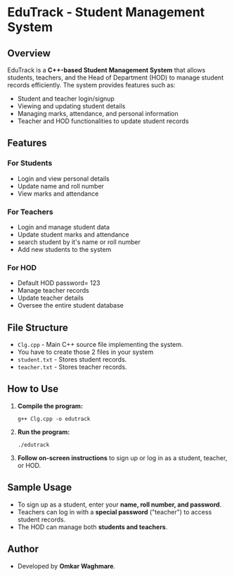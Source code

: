  # EduTrack - Student Management System

## Overview
EduTrack is a **C++-based Student Management System** that allows students, teachers, and the Head of Department (HOD) to manage student records efficiently. The system provides features such as:
- Student and teacher login/signup
- Viewing and updating student details
- Managing marks, attendance, and personal information
- Teacher and HOD functionalities to update student records

## Features
### **For Students**
- Login and view personal details
- Update name and roll number
- View marks and attendance

### **For Teachers**
- Login and manage student data
- Update student marks and attendance
- search student by it's name or roll number
- Add new students to the system

### **For HOD**
- Default HOD password= 123
- Manage teacher records
- Update teacher details
- Oversee the entire student database

## File Structure
- `Clg.cpp` - Main C++ source file implementing the system.
- You have to create those 2 files in your system
- `student.txt` - Stores student records. 
- `teacher.txt` - Stores teacher records.

## How to Use
1. **Compile the program:**
   ```
   g++ Clg.cpp -o edutrack
   ```
2. **Run the program:**
   ```
   ./edutrack
   ```
3. **Follow on-screen instructions** to sign up or log in as a student, teacher, or HOD.

## Sample Usage
- To sign up as a student, enter your **name, roll number, and password**.
- Teachers can log in with a **special password** ("teacher") to access student records.
- The HOD can manage both **students and teachers**.


## Author
- Developed by **Omkar Waghmare**.


